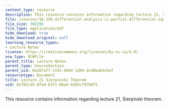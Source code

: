 ```yaml
---
content_type: resource
description: This resource contains information regarding lecture 21, Sierpinski theorem.
file: /courses/18-156-differential-analysis-ii-partial-differential-equations-and-fourier-analysis-spring-2016/81f82cd58fadb3710be46202cf978d72_MIT18_156S16_lec21.pdf
file_size: 302295
file_type: application/pdf
hide_download: true
hide_download_original: null
learning_resource_types:
- Lecture Notes
license: https://creativecommons.org/licenses/by-nc-sa/4.0/
ocw_type: OCWFile
parent_title: Lecture Notes
parent_type: CourseSection
parent_uid: 0a287af7-2191-694d-1d94-dcd0ba01e5ef
resourcetype: Document
title: Lecture 21 Sierpinski Theorem
uid: 81f82cd5-8fad-b371-0be4-6202cf978d72
---
```

This resource contains information regarding lecture 21, Sierpinski theorem.